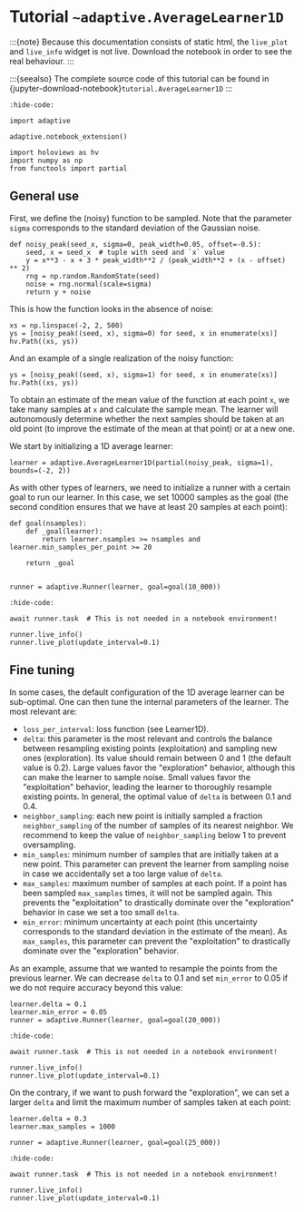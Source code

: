 # Tutorial `~adaptive.AverageLearner1D`

:::{note}
Because this documentation consists of static html, the `live_plot` and `live_info` widget is not live.
Download the notebook in order to see the real behaviour.
:::

:::{seealso}
The complete source code of this tutorial can be found in {jupyter-download-notebook}`tutorial.AverageLearner1D`
:::

```{jupyter-execute}
:hide-code:

import adaptive

adaptive.notebook_extension()

import holoviews as hv
import numpy as np
from functools import partial
```

## General use

First, we define the (noisy) function to be sampled. Note that the parameter `sigma` corresponds to the standard deviation of the Gaussian noise.

```{jupyter-execute}
def noisy_peak(seed_x, sigma=0, peak_width=0.05, offset=-0.5):
    seed, x = seed_x  # tuple with seed and `x` value
    y = x**3 - x + 3 * peak_width**2 / (peak_width**2 + (x - offset) ** 2)
    rng = np.random.RandomState(seed)
    noise = rng.normal(scale=sigma)
    return y + noise
```

This is how the function looks in the absence of noise:

```{jupyter-execute}
xs = np.linspace(-2, 2, 500)
ys = [noisy_peak((seed, x), sigma=0) for seed, x in enumerate(xs)]
hv.Path((xs, ys))
```

And an example of a single realization of the noisy function:

```{jupyter-execute}
ys = [noisy_peak((seed, x), sigma=1) for seed, x in enumerate(xs)]
hv.Path((xs, ys))
```

To obtain an estimate of the mean value of the function at each point `x`, we take many samples at `x` and calculate the sample mean.
The learner will autonomously determine whether the next samples should be taken at an old point (to improve the estimate of the mean at that point) or at a new one.

We start by initializing a 1D average learner:

```{jupyter-execute}
learner = adaptive.AverageLearner1D(partial(noisy_peak, sigma=1), bounds=(-2, 2))
```

As with other types of learners, we need to initialize a runner with a certain goal to run our learner.
In this case, we set 10000 samples as the goal (the second condition ensures that we have at least 20 samples at each point):

```{jupyter-execute}
def goal(nsamples):
    def _goal(learner):
        return learner.nsamples >= nsamples and learner.min_samples_per_point >= 20

    return _goal


runner = adaptive.Runner(learner, goal=goal(10_000))
```

```{jupyter-execute}
:hide-code:

await runner.task  # This is not needed in a notebook environment!
```

```{jupyter-execute}
runner.live_info()
runner.live_plot(update_interval=0.1)
```

## Fine tuning

In some cases, the default configuration of the 1D average learner can be sub-optimal.
One can then tune the internal parameters of the learner.
The most relevant are:

- `loss_per_interval`: loss function (see Learner1D).
- `delta`: this parameter is the most relevant and controls the balance between resampling existing points (exploitation) and sampling new ones (exploration). Its value should remain between 0 and 1 (the default value is 0.2). Large values favor the "exploration" behavior, although this can make the learner to sample noise. Small values favor the "exploitation" behavior, leading the learner to thoroughly resample existing points. In general, the optimal value of `delta` is between 0.1 and 0.4.
- `neighbor_sampling`: each new point is initially sampled a fraction `neighbor_sampling` of the number of samples of its nearest neighbor. We recommend to keep the value of `neighbor_sampling` below 1 to prevent oversampling.
- `min_samples`: minimum number of samples that are initially taken at a new point. This parameter can prevent the learner from sampling noise in case we accidentally set a too large value of `delta`.
- `max_samples`: maximum number of samples at each point. If a point has been sampled `max_samples` times, it will not be sampled again. This prevents the "exploitation" to drastically dominate over the "exploration" behavior in case we set a too small `delta`.
- `min_error`: minimum uncertainty at each point (this uncertainty corresponds to the standard deviation in the estimate of the mean). As `max_samples`, this parameter can prevent the "exploitation" to drastically dominate over the "exploration" behavior.

As an example, assume that we wanted to resample the points from the previous learner.
We can decrease `delta` to 0.1 and set `min_error` to 0.05 if we do not require accuracy beyond this value:

```{jupyter-execute}
learner.delta = 0.1
learner.min_error = 0.05
runner = adaptive.Runner(learner, goal=goal(20_000))
```

```{jupyter-execute}
:hide-code:

await runner.task  # This is not needed in a notebook environment!
```

```{jupyter-execute}
runner.live_info()
runner.live_plot(update_interval=0.1)
```

On the contrary, if we want to push forward the "exploration", we can set a larger `delta` and limit the maximum number of samples taken at each point:

```{jupyter-execute}
learner.delta = 0.3
learner.max_samples = 1000

runner = adaptive.Runner(learner, goal=goal(25_000))
```

```{jupyter-execute}
:hide-code:

await runner.task  # This is not needed in a notebook environment!
```

```{jupyter-execute}
runner.live_info()
runner.live_plot(update_interval=0.1)
```
